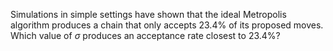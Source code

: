 Simulations in simple settings have shown that the ideal Metropolis algorithm produces a chain that only accepts 23.4% of its proposed moves. Which value of $\sigma$ produces an acceptance rate closest to 23.4%?
